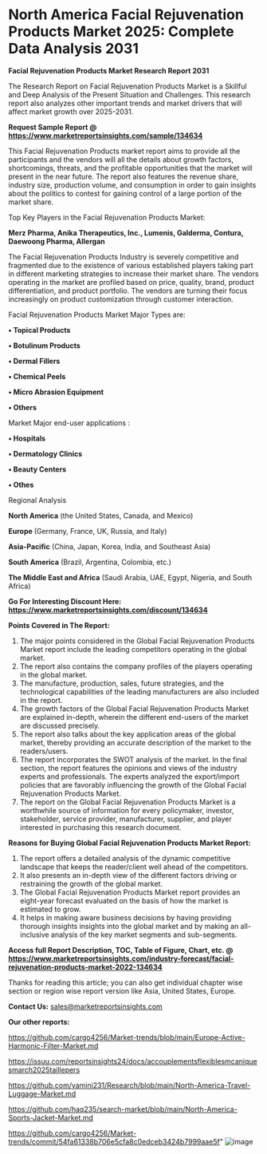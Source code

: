 # North America Facial Rejuvenation Products Market 2025: Complete Data Analysis 2031

<strong>Facial Rejuvenation Products Market Research Report 2031</strong>

The Research Report on Facial Rejuvenation Products Market is a Skillful and Deep Analysis of the Present Situation and Challenges. This research report also analyzes other important trends and market drivers that will affect market growth over 2025-2031.

<strong>Request Sample Report @ <a href=https://www.marketreportsinsights.com/sample/134634>https://www.marketreportsinsights.com/sample/134634</a></strong>

This Facial Rejuvenation Products market report aims to provide all the participants and the vendors will all the details about growth factors, shortcomings, threats, and the profitable opportunities that the market will present in the near future. The report also features the revenue share, industry size, production volume, and consumption in order to gain insights about the politics to contest for gaining control of a large portion of the market share.

Top Key Players in the Facial Rejuvenation Products Market:

<strong>Merz Pharma, Anika Therapeutics, Inc., Lumenis, Galderma, Contura, Daewoong Pharma, Allergan</strong>

The Facial Rejuvenation Products Industry is severely competitive and fragmented due to the existence of various established players taking part in different marketing strategies to increase their market share. The vendors operating in the market are profiled based on price, quality, brand, product differentiation, and product portfolio. The vendors are turning their focus increasingly on product customization through customer interaction.

Facial Rejuvenation Products Market Major Types are:

<strong>• Topical Products

• Botulinum Products

• Dermal Fillers

• Chemical Peels

• Micro Abrasion Equipment

• Others</strong>

Market Major end-user applications :

<strong>• Hospitals

• Dermatology Clinics

• Beauty Centers

• Othes</strong>

Regional Analysis

</u><strong><b>North America</b></strong> (the United States, Canada, and Mexico)

<strong><b>Europe </b></strong>(Germany, France, UK, Russia, and Italy)

<strong><b>Asia-Pacific</b></strong> (China, Japan, Korea, India, and Southeast Asia)

<strong><b>South America</b></strong> (Brazil, Argentina, Colombia, etc.)

<strong><b>The Middle East and Africa</b></strong> (Saudi Arabia, UAE, Egypt, Nigeria, and South Africa)

<strong>Go For Interesting Discount Here: <a href=https://www.marketreportsinsights.com/discount/134634>https://www.marketreportsinsights.com/discount/134634</a></strong>

<strong>Points Covered in The Report:</strong>
<ol>
  <li>The major points considered in the Global Facial Rejuvenation Products Market report include the leading competitors operating in the global market.</li>
  <li>The report also contains the company profiles of the players operating in the global market.</li>
  <li>The manufacture, production, sales, future strategies, and the technological capabilities of the leading manufacturers are also included in the report.</li>
  <li>The growth factors of the Global Facial Rejuvenation Products Market are explained in-depth, wherein the different end-users of the market are discussed precisely.</li>
  <li>The report also talks about the key application areas of the global market, thereby providing an accurate description of the market to the readers/users.</li>
  <li>The report incorporates the SWOT analysis of the market. In the final section, the report features the opinions and views of the industry experts and professionals. The experts analyzed the export/import policies that are favorably influencing the growth of the Global Facial Rejuvenation Products Market.</li>
  <li>The report on the Global Facial Rejuvenation Products Market is a worthwhile source of information for every policymaker, investor, stakeholder, service provider, manufacturer, supplier, and player interested in purchasing this research document.</li>
</ol>
<strong>Reasons for Buying Global Facial Rejuvenation Products Market Report:</strong>

<ol>
  <li>The report offers a detailed analysis of the dynamic competitive landscape that keeps the reader/client well ahead of the competitors.</li>
  <li>It also presents an in-depth view of the different factors driving or restraining the growth of the global market.</li>
  <li>The Global Facial Rejuvenation Products Market report provides an eight-year forecast evaluated on the basis of how the market is estimated to grow.</li>
  <li>It helps in making aware business decisions by having providing thorough insights insights into the global market and by making an all-inclusive analysis of the key market segments and sub-segments.</li>
</ol>
<strong>Access full Report Description, TOC, Table of Figure, Chart, etc. @ <a href=https://www.marketreportsinsights.com/industry-forecast/facial-rejuvenation-products-market-2022-134634>https://www.marketreportsinsights.com/industry-forecast/facial-rejuvenation-products-market-2022-134634</a></strong>


Thanks for reading this article; you can also get individual chapter wise section or region wise report version like Asia, United States, Europe.

<strong>Contact Us:</strong>
sales@marketreportsinsights.com

<strong>Our other reports:</strong>

<a href=https://github.com/cargo4256/Market-trends/blob/main/Europe-Active-Harmonic-Filter-Market.md>https://github.com/cargo4256/Market-trends/blob/main/Europe-Active-Harmonic-Filter-Market.md</a>

<a href=https://issuu.com/reportsinsights24/docs/accouplementsflexiblesmcaniquesmarch2025taillepers>https://issuu.com/reportsinsights24/docs/accouplementsflexiblesmcaniquesmarch2025taillepers</a>

<a href=https://github.com/yamini231/Research/blob/main/North-America-Travel-Luggage-Market.md>https://github.com/yamini231/Research/blob/main/North-America-Travel-Luggage-Market.md</a>

<a href=https://github.com/haq235/search-market/blob/main/North-America-Sports-Jacket-Market.md>https://github.com/haq235/search-market/blob/main/North-America-Sports-Jacket-Market.md</a>

<a href=https://github.com/cargo4256/Market-trends/commit/54fa61338b706e5cfa8c0edceb3424b7999aae5f>https://github.com/cargo4256/Market-trends/commit/54fa61338b706e5cfa8c0edceb3424b7999aae5f</a>"
![image](https://github.com/user-attachments/assets/5bd85176-bba0-425d-a3bb-e023ace30cb1)
